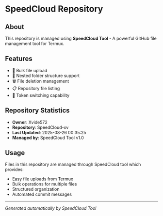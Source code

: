 # SpeedCloud Repository

## About
This repository is managed using **SpeedCloud Tool** - A powerful GitHub file management tool for Termux.

## Features
- 🚀 Bulk file upload
- 📁 Nested folder structure support
- 🗑️ File deletion management
- 📋 Repository file listing
- 🔄 Token switching capability

## Repository Statistics
- **Owner**: Xvide572
- **Repository**: SpeedCloud-xv
- **Last Updated**: 2025-08-26 00:35:25
- **Managed by**: SpeedCloud Tool v1.0

## Usage
Files in this repository are managed through SpeedCloud tool which provides:
- Easy file uploads from Termux
- Bulk operations for multiple files
- Structured organization
- Automated commit messages

---
*Generated automatically by SpeedCloud Tool*
